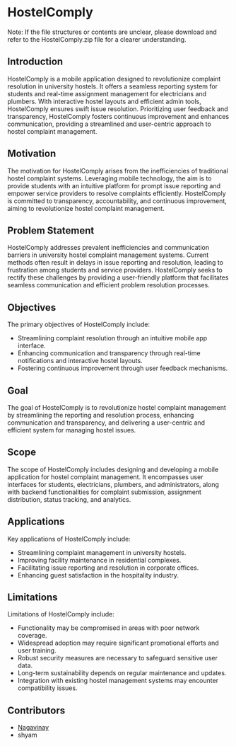 # HostelComply
Note: If the file structures or contents are unclear, please download and refer to the HostelComply.zip file for a clearer understanding.
## Introduction
HostelComply is a mobile application designed to revolutionize complaint resolution in university hostels. It offers a seamless reporting system for students and real-time assignment management for electricians and plumbers. With interactive hostel layouts and efficient admin tools, HostelComply ensures swift issue resolution. Prioritizing user feedback and transparency, HostelComply fosters continuous improvement and enhances communication, providing a streamlined and user-centric approach to hostel complaint management.

## Motivation
The motivation for HostelComply arises from the inefficiencies of traditional hostel complaint systems. Leveraging mobile technology, the aim is to provide students with an intuitive platform for prompt issue reporting and empower service providers to resolve complaints efficiently. HostelComply is committed to transparency, accountability, and continuous improvement, aiming to revolutionize hostel complaint management.

## Problem Statement
HostelComply addresses prevalent inefficiencies and communication barriers in university hostel complaint management systems. Current methods often result in delays in issue reporting and resolution, leading to frustration among students and service providers. HostelComply seeks to rectify these challenges by providing a user-friendly platform that facilitates seamless communication and efficient problem resolution processes.

## Objectives
The primary objectives of HostelComply include:
- Streamlining complaint resolution through an intuitive mobile app interface.
- Enhancing communication and transparency through real-time notifications and interactive hostel layouts.
- Fostering continuous improvement through user feedback mechanisms.

## Goal
The goal of HostelComply is to revolutionize hostel complaint management by streamlining the reporting and resolution process, enhancing communication and transparency, and delivering a user-centric and efficient system for managing hostel issues.

## Scope
The scope of HostelComply includes designing and developing a mobile application for hostel complaint management. It encompasses user interfaces for students, electricians, plumbers, and administrators, along with backend functionalities for complaint submission, assignment distribution, status tracking, and analytics.

## Applications
Key applications of HostelComply include:
- Streamlining complaint management in university hostels.
- Improving facility maintenance in residential complexes.
- Facilitating issue reporting and resolution in corporate offices.
- Enhancing guest satisfaction in the hospitality industry.

## Limitations
Limitations of HostelComply include:
- Functionality may be compromised in areas with poor network coverage.
- Widespread adoption may require significant promotional efforts and user training.
- Robust security measures are necessary to safeguard sensitive user data.
- Long-term sustainability depends on regular maintenance and updates.
- Integration with existing hostel management systems may encounter compatibility issues.

## Contributors
- [Nagavinay](https://github.com/Chetanperisetti)
- shyam 


